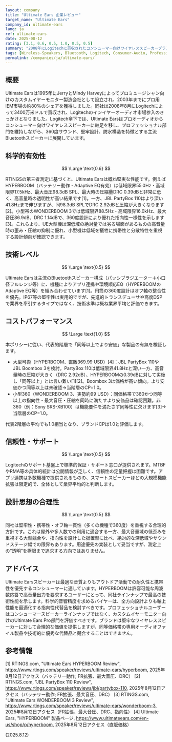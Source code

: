 ```yaml
---
layout: company
title: "Ultimate Ears 企業レビュー"
target_name: "Ultimate Ears"
company_id: ultimate-ears
lang: ja
ref: ultimate-ears
date: 2025-08-12
rating: [3.1, 0.6, 0.5, 1.0, 0.5, 0.5]
summary: "2008年にLogitechに買収されたコンシューマー向けワイヤレススピーカーブランド。プロ用イヤーモニターから360度サウンド設計と堅牢性を特徴とする主流のBluetoothスピーカーに転換。"
tags: [Wireless-Speakers, Bluetooth, Logitech, Consumer-Audio, Professional-Audio]
permalink: /companies/ja/ultimate-ears/
---
```


## 概要

Ultimate Earsは1995年にJerryとMindy Harveyによってプロミュージシャン向けのカスタムイヤーモニター製造会社として設立され、2003年までにプロ用IEM市場の約80%のシェアを獲得しました。同社は2008年8月にLogitechによって3400万米ドルで買収され、Logitechのインイヤーオーディオ市場参入のきっかけとなりました。Logitech傘下では、Ultimate Earsはプロオーディオからコンシューマー向けワイヤレススピーカーに軸足を移し、プロフェッショナル部門を維持しながら、360度サウンド、堅牢設計、防水構造を特徴とする主流Bluetoothスピーカーに展開しています。

## 科学的有効性

$$ \Large \text{0.6} $$

RTINGSの第三者測定に基づくと、Ultimate Earsは概ね堅実な性能です。例えばHYPERBOOM（バッテリー動作・Adaptive EQ有効）は低域限界55.0Hz・高域限界17.5kHz、最大音圧98.3dB SPL、最大時の圧縮量DRC 0.39dBと非常に低く、高音量時の透明性が高い結果です[1]。一方、JBL PartyBox 110はより深い41.8Hzまで伸びますが、同98.3dB SPLでDRC 2.92dBと圧縮が大きくなります[2]。小型帯のWONDERBOOM 3では低域限界88.5Hz・高域限界16.0kHz、最大音圧86.9dB、DRC 1.14dBで、360度設計により優れた指向性一様性を示します[3]。これらより、UE大型機は深低域の絶対量では劣る場面があるものの高音量時の歪み・圧縮の抑制に優れ、小型機は低域を犠牲に携帯性と分散特性を重視する設計傾向が確認できます。

## 技術レベル

$$ \Large \text{0.5} $$

Ultimate Earsは主流のBluetoothスピーカー構成（パッシブラジエーター＋小口径フルレンジ等）に、機種によりアプリ連携や環境順応EQ（HYPERBOOMのAdaptive EQ等）を組み合わせています[1]。円筒の360度設計はオフ軸の整合性を優先。IP67等の堅牢性は実用的ですが、先進的トランスデューサや高度DSPで業界を牽引するタイプではなく、技術水準は概ね業界平均と評価できます。

## コストパフォーマンス

$$ \Large \text{1.0} $$

本ポリシーに従い、代表的階層で「同等以上でより安価」な製品の有無を検証します。

- 大型可搬（HYPERBOOM、直販369.99 USD）[4]：JBL PartyBox 110やJBL Boombox 3を検討。PartyBox 110は低域限界41.8Hzと深い一方、高音量時の圧縮が大きく（DRC 2.92dB）、HYPERBOOMの0.39dBに対して劣後し「同等以上」とは言い難い[1][2]。Boombox 3は価格が高い傾向。より安価かつ同等以上は未確認→当階層のCP=1.0。
- 小型360（WONDERBOOM 3、実勢約99 USD）：同価格帯で360かつ同等以上の指向性・最大音圧・圧縮を同時に満たすより安価品は確認困難。非360（例：Sony SRS-XB100）は機能要件を満たさず同等性に欠けます[3]→当階層のCP=1.0。

代表2階層の平均でも1.0相当となり、ブランドCPは1.0と評価します。

## 信頼性・サポート

$$ \Large \text{0.5} $$

Logitechのサポート基盤上で標準的保証・サポート窓口が提供されます。MTBFやRMA等の具体的統計は公開情報が乏しく、信頼性の定量把握は困難です。アプリ連携は多数機種で提供されるものの、スマートスピーカーほどの大規模機能拡張は限定的で、全体として業界平均的と判断します。

## 設計思想の合理性

$$ \Large \text{0.5} $$

同社は堅牢性・携帯性・オフ軸一貫性（多くの機種で360度）を重視する合理的方針です。これは屋外や多人数での利用に適合する一方、最大音量域の低歪みを重視する大型競合や、指向性を設計した据置型に比べ、絶対的な深低域やサウンドステージ幅での限界もあります。用途優先の実装として妥当ですが、測定上の“透明”を極限まで追求する方向ではありません。

## アドバイス

Ultimate Earsスピーカーは最適な音質よりもアウトドア活動での耐久性と携帯性を優先するコンシューマーに適しています。HYPERBOOMは許容可能な周波数応答で高音量出力を要求するユーザーにとって、同社ラインナップで最高の技術性能を示します。科学的音響精度を求めるバイヤーは、全方向設計よりも軸上性能を最適化する指向性代替品を検討すべきです。プロフェッショナルユーザーはコンシューマースピーカーラインナップではなく、カスタムイヤーモニター向けのUltimate Ears Pro部門を評価すべきです。ブランドは堅牢なワイヤレススピーカーに対して合理的な価値を提供しますが、同等価格帯の専用オーディオファイル製品や技術的に優秀な代替品と競合することはできません。

## 参考情報

[1] RTINGS.com, "Ultimate Ears HYPERBOOM Review", https://www.rtings.com/speaker/reviews/ultimate-ears/hyperboom, 2025年8月12日アクセス（バッテリー動作; FR拡張、最大音圧、DRC）
[2] RTINGS.com, "JBL PartyBox 110 Review", https://www.rtings.com/speaker/reviews/jbl/partybox-110, 2025年8月12日アクセス（バッテリー動作; FR拡張、最大音圧、DRC）
[3] RTINGS.com, "Ultimate Ears WONDERBOOM 3 Review", https://www.rtings.com/speaker/reviews/ultimate-ears/wonderboom-3, 2025年8月12日アクセス（FR拡張、最大音圧、DRC、指向性）
[4] Ultimate Ears, "HYPERBOOM" 製品ページ, https://www.ultimateears.com/en-us/shop/p/hyperboom, 2025年8月12日アクセス（直販価格）

(2025.8.12)
